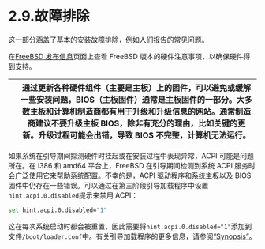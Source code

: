 # 2.9.故障排除

这一部分涵盖了基本的安装故障排除，例如人们报告的常见问题。

在[FreeBSD 发布信息](https://www.freebsd.org/releases/)页面上查看 FreeBSD 版本的硬件注意事项，以确保硬件得到支持。

|     | 通过更新各种硬件组件（主要是主板）上的固件，可以避免或缓解一些安装问题，BIOS（主板固件）通常是主板固件的一部分。大多数主板和计算机制造商都有用于升级和升级信息的网站。通常制造商建议不要升级主板 BIOS，除非有充分的理由，比如关键的更新。升级过程可能会出错，导致 BIOS 不完整，计算机无法运行。 |
| --- | ----------------------------------------------------------------------------------------------------------------------------------------------------------------------------------------------------------------------------------------------------------------------------------------------- |

如果系统在引导期间探测硬件时挂起或在安装过程中表现异常，ACPI 可能是问题所在。在 i386 和 amd64 平台上，FreeBSD 在引导期间检测到系统 ACPI 服务时会广泛使用它来帮助系统配置。不幸的是，ACPI 驱动程序和系统主板以及 BIOS 固件中仍存在一些错误。可以通过在第三阶段引导加载程序中设置`hint.acpi.0.disabled`提示来禁用 ACPI：

```sh
set hint.acpi.0.disabled="1"
```

这在每次系统启动时都会被重置，因此需要将`hint.acpi.0.disabled="1"`添加到文件`/boot/loader.conf`中。有关引导加载程序的更多信息，请参阅[“Synopsis”](https://docs.freebsd.org/en/books/handbook/book/#boot-synopsis)。
